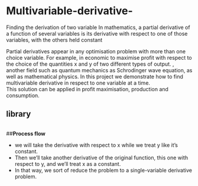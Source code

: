# Multivariable-derivative-
Finding the derivation of two variable
 In mathematics, a partial derivative of a function of several variables is its derivative with respect to one of those variables, with the others held constant

 Partial derivatives appear in any optimisation problem with more than one choice variable. For example, in economic to maximise profit with respect to the choice of the quantities x and y of two different types of output.
, another field such as quantum mechanics as Schrodinger wave equation, as well as mathematical physics.
In this project we demonstrate how to find multivariable derivative in respect to one variable at a time.\
This solution can be applied in profit maximisation, production and consumption.

## **library**
```
```

##**Process flow**

- we will take the derivative with respect to x while we treat y like it’s constant. 
- Then we’ll take another derivative of the original function, this one with respect to y, and we’ll treat x as a constant.
- In that way, we sort of reduce the problem to a single-variable derivative problem.


